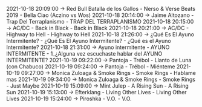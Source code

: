 2021-10-18 20:09:00 -> Red Bull Batalla de los Gallos - Nerso & Verse Beats 2019 - Bella Ciao (Aczino vs Wos)
2021-10-18 20:14:00 -> Jaime Altozano - Trap Del Terraplanismo - TRAP DEL TERRAPLANISMO
2021-10-18 20:15:00 -> AC/DC - Back in Black - Back in Black
2021-10-18 20:21:00 -> AC/DC - Highway to Hell - Highway to Hell
2021-10-18 21:26:00 -> ¿Qué Es El Ayuno Intermitente? - ¿Qué Es El Ayuno Intermitente? - ¿Qué es el Ayuno Intermitente?
2021-10-18 21:31:00 -> Ayuno intermitente - AYUNO INTERMITENTE - 1_¿Alguna vez escuchaste hablar del AYUNO INTERMITENTE?
2021-10-19 09:22:00 -> Pantoja - Trébol - Llanto de Luna (con Chabuco)
2021-10-19 09:24:00 -> Pantoja - Trébol - Miénteme
2021-10-19 09:27:00 -> Monica Zuloaga & Smoke Rings - Smoke Rings - Hablame mas
2021-10-19 09:34:00 -> Monica Zuloaga & Smoke Rings - Smoke Rings - Just Maybe
2021-10-19 15:09:00 -> Mint Julep - A Rising Sun - A Rising Sun
2021-10-19 15:13:00 -> Efterklang - Living Other Lives - Living Other Lives
2021-10-19 15:24:00 -> Piroshka - V.O. - V.O.
